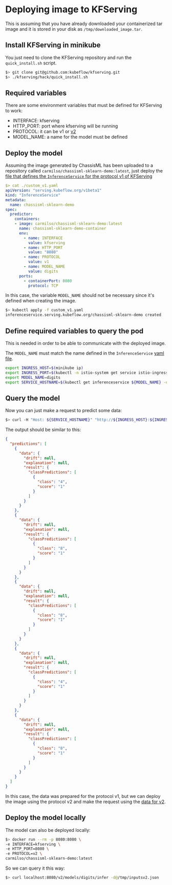 # Deploying image to KFServing

This is assuming that you have already downloaded your containerized
tar image and it is stored in your disk as `/tmp/downloaded_image.tar`.

## Install KFServing in minikube

You just need to clone the KFServing repository and run the `quick_install.sh` script.

```bash
$> git clone git@github.com:kubeflow/kfserving.git
$> ./kfserving/hack/quick_install.sh
```

## Required variables

There are some environment variables that must be defined for KFServing to work:

- INTERFACE: kfserving
- HTTP_PORT: port where kfserving will be running
- PROTOCOL: it can be v1 or [v2](https://github.com/kubeflow/kfserving/blob/master/docs/predict-api/v2/required_api.md)
- MODEL_NAME: a name for the model must be defined

## Deploy the model

Assuming the image generated by ChassisML has been uploaded to a
repository called `carmilso/chassisml-sklearn-demo:latest`, just deploy
the [file that defines the `InferenceService` for the protocol v1 of KFServing](./custom_v1.yaml)

```yaml
$> cat ./custom_v1.yaml
apiVersion: "serving.kubeflow.org/v1beta1"
kind: "InferenceService"
metadata:
  name: chassisml-sklearn-demo
spec:
  predictor:
    containers:
    - image: carmilso/chassisml-sklearn-demo:latest
      name: chassisml-sklearn-demo-container
      env:
        - name: INTERFACE
          value: kfserving
        - name: HTTP_PORT
          value: "8080"
        - name: PROTOCOL
          value: v1
        - name: MODEL_NAME
          value: digits
      ports:
        - containerPort: 8080
          protocol: TCP
```

In this case, the variable `MODEL_NAME` should not be necessary since it's defined when creating the image.

```bash
$> kubectl apply -f custom_v1.yaml
inferenceservice.serving.kubeflow.org/chassisml-sklearn-demo created
```

## Define required variables to query the pod

This is needed in order to be able to communicate with the deployed image.

The `MODEL_NAME` must match the name defined in the `InferenceService` [yaml file](./simple.yaml).

```bash
export INGRESS_HOST=$(minikube ip)
export INGRESS_PORT=$(kubectl -n istio-system get service istio-ingressgateway -o jsonpath='{.spec.ports[?(@.name=="http2")].nodePort}')
export MODEL_NAME=digits
export SERVICE_HOSTNAME=$(kubectl get inferenceservice ${MODEL_NAME} -o jsonpath='{.status.url}' | cut -d "/" -f 3)
```

## Query the model

Now you can just make a request to predict some data:

```bash
$> curl -H "Host: ${SERVICE_HOSTNAME}" "http://${INGRESS_HOST}:${INGRESS_PORT}/v1/models/${MODEL_NAME}:predict" -d@inputsv1.json | jq
```

The output should be similar to this:

```json
{
  "predictions": [
    {
      "data": {
        "drift": null,
        "explanation": null,
        "result": {
          "classPredictions": [
            {
              "class": "4",
              "score": "1"
            }
          ]
        }
      }
    },
    {
      "data": {
        "drift": null,
        "explanation": null,
        "result": {
          "classPredictions": [
            {
              "class": "8",
              "score": "1"
            }
          ]
        }
      }
    },
    {
      "data": {
        "drift": null,
        "explanation": null,
        "result": {
          "classPredictions": [
            {
              "class": "8",
              "score": "1"
            }
          ]
        }
      }
    },
    {
      "data": {
        "drift": null,
        "explanation": null,
        "result": {
          "classPredictions": [
            {
              "class": "4",
              "score": "1"
            }
          ]
        }
      }
    },
    {
      "data": {
        "drift": null,
        "explanation": null,
        "result": {
          "classPredictions": [
            {
              "class": "8",
              "score": "1"
            }
          ]
        }
      }
    }
  ]
}
```

In this case, the data was prepared for the protocol v1, but we can deploy
the image using the protocol v2 and make the request using the [data for v2](intputsv2.json).

## Deploy the model locally

The model can also be deployed locally:

```bash
$> docker run --rm -p 8080:8080 \
-e INTERFACE=kfserving \
-e HTTP_PORT=8080 \
-e PROTOCOL=v2 \
carmilso/chassisml-sklearn-demo:latest
```

So we can query it this way:

```bash
$> curl localhost:8080/v2/models/digits/infer -d@/tmp/inputsv2.json
```
